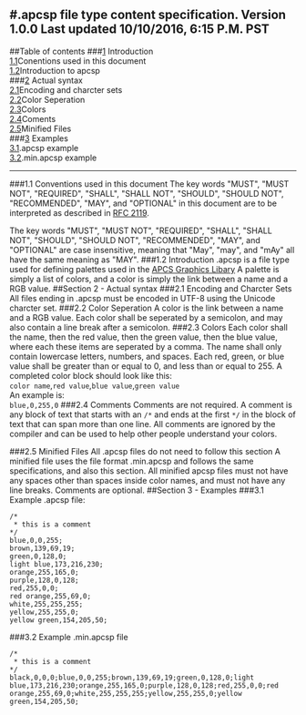 #.apcsp file type content specification.
Version 1.0.0
Last updated 10/10/2016, 6:15 P.M. PST
---
##Table of contents
###[1](#) Introduction<br>
[1.1](#11-conventions-used-in-this-document)Conentions used in this document<br>
[1.2](#12-introduction)Introduction to apcsp<br>
###[2](#section-2---actual-syntax) Actual syntax<br>
[2.1](#21-encoding-and-charcter-sets)Encoding and charcter sets<br>
[2.2](#22-color-seperation)Color Seperation<br>
[2.3](#23-colors)Colors<br>
[2.4](#24-comments)Coments<br>
[2.5](#25-minified-files)Minified Files<br>
###[3](#section-3---examples) Examples<br>
[3.1](#31-example-apcsp-file).apcsp example<br>
[3.2](#32-example-minapcsp-file).min.apcsp example<br>

---
###1.1 Conventions used in this document
The key words "MUST", "MUST NOT", "REQUIRED", "SHALL", "SHALL
NOT", "SHOULD", "SHOULD NOT", "RECOMMENDED",  "MAY", and
"OPTIONAL" in this document are to be interpreted as described in
[RFC 2119](https://tools.ietf.org/html/rfc2119).

The key words "MUST", "MUST NOT", "REQUIRED", "SHALL", "SHALL
NOT", "SHOULD", "SHOULD NOT", "RECOMMENDED",  "MAY", and
"OPTIONAL" are case insensitive, meaning that "May", "may", and "mAy" all have the same meaning as "MAY".
###1.2 Introduction
.apcsp is a file type used for defining palettes used in the [APCS Graphics Libary](apcs.io)
A palette is simply a list of colors, and a color is simply the link between a name and a RGB value.
##Section 2 - Actual syntax
###2.1 Encoding and Charcter Sets
All files ending in .apcsp must be encoded in UTF-8 using the Unicode charcter set.
###2.2 Color Seperation
A color is the link between a name and a RGB value. Each color shall be seperated by a semicolon, and may also contain a line break after a semicolon.
###2.3 Colors
Each color shall the name, then the red value, then the green value, then the blue value, where each these items are seperated by a comma. The name shall only contain lowercase letters, numbers, and spaces. Each red, green, or blue value shall be greater than or equal to 0, and less than or equal to 255. A completed color block should look like this:<br>
`color name`,`red value`,`blue value`,`green value`<br>
An example is:<br>
`blue,0,255,0`
###2.4 Comments
Comments are not required.
A comment is any block of text that starts with an `/*` and ends at the first `*/` in the block of text that can span more than one line. All comments are ignored by the compiler and can be used to help other people understand your colors.

###2.5 Minified Files
All .apcsp files do not need to follow this section
A minified file uses the file format .min.apcsp and follows the same specifications, and also this section.
All minified apcsp files must not have any spaces other than spaces inside color names, and must not have any line breaks. Comments are optional.
##Section 3 - Examples
###3.1 Example .apcsp file:
```
/*
 * this is a comment
*/
blue,0,0,255;
brown,139,69,19;
green,0,128,0;
light blue,173,216,230;
orange,255,165,0;
purple,128,0,128;
red,255,0,0;
red orange,255,69,0;
white,255,255,255;
yellow,255,255,0;
yellow green,154,205,50;
```
###3.2 Example .min.apcsp file
```
/*
 * this is a comment
*/
black,0,0,0;blue,0,0,255;brown,139,69,19;green,0,128,0;light blue,173,216,230;orange,255,165,0;purple,128,0,128;red,255,0,0;red orange,255,69,0;white,255,255,255;yellow,255,255,0;yellow green,154,205,50;
```
